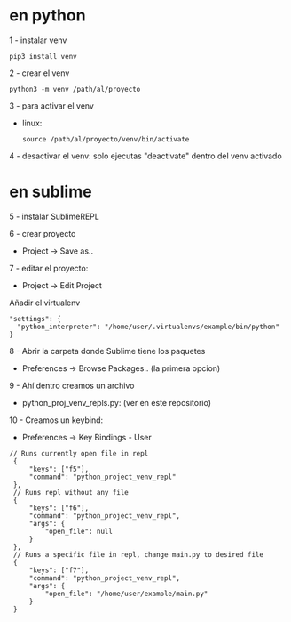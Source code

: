 # en python
1 - instalar venv
  ```
  pip3 install venv
  ```

2 - crear el venv
  ```
  python3 -m venv /path/al/proyecto
  ```
 
3 - para activar el venv
  - linux: 
      ```
      source /path/al/proyecto/venv/bin/activate
      ```

4 - desactivar el venv: solo ejecutas "deactivate" dentro del venv activado

# en sublime

5 - instalar SublimeREPL

6 - crear proyecto
  - Project -> Save as..

7 - editar el proyecto:
  - Project -> Edit Project
  
  Añadir el virtualenv
  ```
  "settings": {
    "python_interpreter": "/home/user/.virtualenvs/example/bin/python"
  }
  ```

8 - Abrir la carpeta donde Sublime tiene los paquetes
  - Preferences -> Browse Packages.. (la primera opcion)

9 - Ahí dentro creamos un archivo 
  - python_proj_venv_repls.py: (ver en este repositorio)
  
10 - Creamos un keybind:
   - Preferences -> Key Bindings - User
   ```
   // Runs currently open file in repl
    {
        "keys": ["f5"],
        "command": "python_project_venv_repl"
    },
    // Runs repl without any file
    {
        "keys": ["f6"],
        "command": "python_project_venv_repl",
        "args": {
            "open_file": null
        }
    },
    // Runs a specific file in repl, change main.py to desired file
    {
        "keys": ["f7"],
        "command": "python_project_venv_repl",
        "args": {
            "open_file": "/home/user/example/main.py"
        }
    }
   ```
